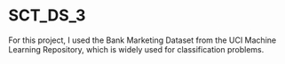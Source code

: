 # SCT_DS_3
For this project, I used the Bank Marketing Dataset from the UCI Machine Learning Repository, which is widely used for classification problems.
